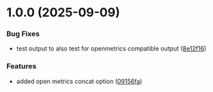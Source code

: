 # 1.0.0 (2025-09-09)


### Bug Fixes

* test output to also test for openmetrics compatible output ([8e12f16](https://github.com/SourceRegistry/node-prometheus/commit/8e12f1637a584a9239238ed87562c58a91fb0486))


### Features

* added open metrics concat option ([09156fa](https://github.com/SourceRegistry/node-prometheus/commit/09156fa5579dcba63fc403534c47f8fd072eb320))
